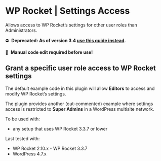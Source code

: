 # WP Rocket | Settings Access

Allows access to WP Rocket’s settings for other user roles than Administrators.

⛔&#160;&#160;**Deprecated: As of version 3.4 [use this guide instead](https://docs.wp-rocket.me/article/1280-customize-access-to-options-for-user-roles).**

📝&#160;&#160;**Manual code edit required before use!**

## Grant a specific user role access to WP Rocket settings
The default example code in this plugin will allow **Editors** to access and modify WP Rocket’s settings.

The plugin provides another (out-commented) example where settings access is restricted to **Super Admins** in a WordPress multisite network.

To be used with:
* any setup that uses WP Rocket 3.3.7 or lower

Last tested with:
* WP Rocket 2.10.x - WP Rocket 3.3.7
* WordPress 4.7.x
